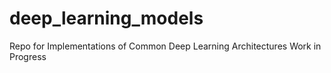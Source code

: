 # deep_learning_models
Repo for Implementations of Common Deep Learning Architectures
Work in Progress
